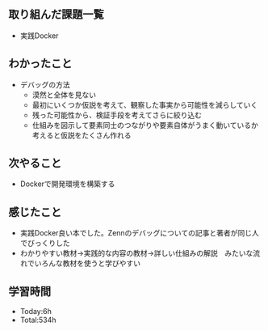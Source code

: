 ## 取り組んだ課題一覧
- 実践Docker
## わかったこと
- デバッグの方法
    - 漠然と全体を見ない
    - 最初にいくつか仮説を考えて、観察した事実から可能性を減らしていく
    - 残った可能性から、検証手段を考えてさらに絞り込む
    - 仕組みを図示して要素同士のつながりや要素自体がうまく動いているか考えると仮説をたくさん作れる
## 次やること
- Dockerで開発環境を構築する
## 感じたこと
- 実践Docker良い本でした。Zennのデバッグについての記事と著者が同じ人でびっくりした
- わかりやすい教材→実践的な内容の教材→詳しい仕組みの解説　みたいな流れでいろんな教材を使うと学びやすい
## 学習時間
- Today:6h
- Total:534h
